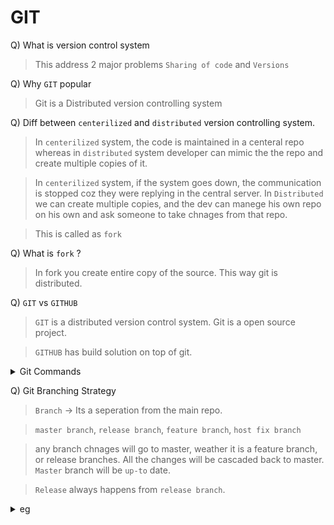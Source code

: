 # GIT

Q) What is version control system 

> This address 2 major problems
`Sharing of code` and `Versions`


Q) Why `GIT` popular
> Git is a Distributed version controlling system

Q) Diff between `centerilized` and `distributed` version controlling system.
> In `centerilized` system, the code is maintained in a centeral repo whereas in `distributed` system developer can mimic the the repo and create multiple copies of it. 

> In `centerilized` system, if the system goes down, the communication is stopped coz they were replying in the central server. In `Distributed` we can create multiple copies, and the dev can manege his own repo on his own and ask someone to take chnages from that repo.

> This is called as `fork` 

Q) What is `fork` ?
> In fork you create entire copy of the source. This way git is distributed.

Q) `GIT` vs `GITHUB`
> `GIT` is a distributed version control system. Git is a open source project.

> `GITHUB` has build solution on top of git. 

<details>
<summary>Git Commands</summary>

```bash

git init # git repo is created

git add . # add file into tracking 

git  commit -m "message" # 

git push # 

git diff # changes that you have made 

git log # log all history of commits 

git reset --hard id

git reset --sort HEAD~1

```
</details>


Q) Git Branching Strategy 
> `Branch` -> Its a seperation from the main repo.

> `master branch`, `release branch`, `feature branch`, `host fix branch`

> any branch chnages will go to master, weather it is a feature branch, or release branches. All the changes will be cascaded back to master. `Master` branch will be `up-to` date.

> `Release` always happens from `release branch`.
<details>
<summary>eg</summary>

![eg](https://imgur.com/nodAmfE.png) 

</details>
